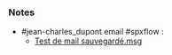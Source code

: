### Notes
- #jean-charles_dupont email #spxflow : 
	- [Test de mail sauvegardé.msg](file:///C%3A%5CUsers%5CBOUCULAT%5COneDrive%20-%20SKF%5CDocuments%5C2022%5CRecu%5CJean-Charles%20Dupont%5CTest%20de%20mail%20sauvegard%C3%A9.msg) 